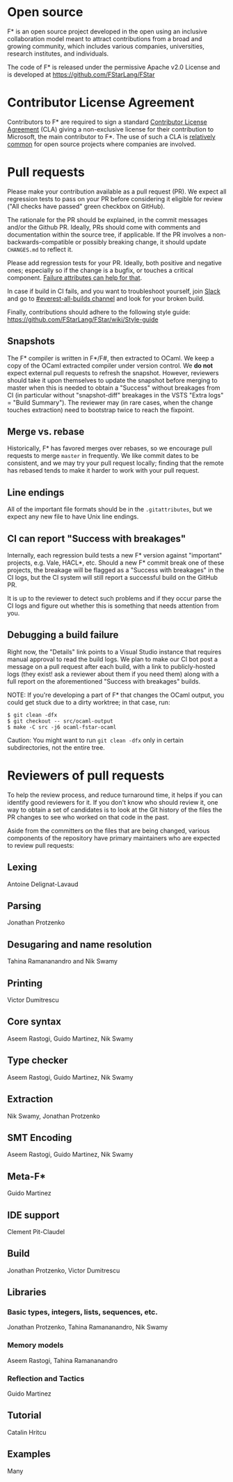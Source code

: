 # Open source

F* is an open source project developed in the open using an inclusive
collaboration model meant to attract contributions from a broad and
growing community, which includes various companies, universities,
research institutes, and individuals.

The code of F* is released under the permissive Apache v2.0 License
and is developed at https://github.com/FStarLang/FStar

# Contributor License Agreement

Contributors to F\* are required to sign a standard [Contributor License Agreement]
(CLA) giving a non-exclusive license for their contribution to Microsoft,
the main contributor to F*. The use of such a CLA is [relatively common]
for open source projects where companies are involved.

[Contributor License Agreement]: https://cla.opensource.microsoft.com
[relatively common]: https://en.wikipedia.org/wiki/Contributor_License_Agreement#Users

# Pull requests

Please make your contribution available as a pull request (PR). We expect
all regression tests to pass on your PR before considering it eligible
for review ("All checks have passed" green checkbox on GitHub).

The rationale for the PR should be explained, in the commit messages
and/or the Github PR. Ideally, PRs should come with comments and
documentation within the source tree, if applicable. If the PR
involves a non-backwards-compatible or possibly breaking change,
it should update `CHANGES.md` to reflect it.

Please add regression tests for your PR. Ideally, both positive and negative
ones; especially so if the change is a bugfix, or touches a critical component.
[Failure attributes can help for that](https://github.com/FStarLang/FStar/wiki/Failure-attributes).

In case if build in CI fails, and you want to troubleshoot yourself, join [Slack](https://aka.ms/JoinEverestSlack) and go to [#everest-all-builds channel](https://everestexpedition.slack.com/archives/CD7QT0SES) and look for your broken build.

Finally, contributions should adhere to the following style guide:
https://github.com/FStarLang/FStar/wiki/Style-guide

## Snapshots

The F\* compiler is written in F\*/F#, then extracted to OCaml. We keep a copy
of the OCaml extracted compiler under version control. We **do not** expect external
pull requests to refresh the snapshot. However, reviewers should take it upon
themselves to update the snapshot before merging to master when this is needed
to obtain a "Success" without breakages from CI (in particular without
"snapshot-diff" breakages in the VSTS "Extra logs" = "Build Summary").
The reviewer may (in rare cases, when the change touches extraction)
need to bootstrap twice to reach the fixpoint.

## Merge vs. rebase

Historically, F\* has favored merges over rebases, so we encourage pull requests
to merge `master` in frequently. We like commit dates to be consistent, and we
may try your pull request locally; finding that the remote has rebased tends to
make it harder to work with your pull request.

## Line endings

All of the important file formats should be in the `.gitattributes`, but we
expect any new file to have Unix line endings.

## CI can report "Success with breakages"

Internally, each regression build tests a new F\* version against "important"
projects, e.g. Vale, HACL\*, etc. Should a new F\* commit break one of these
projects, the breakage will be flagged as a "Success with breakages" in the CI
logs, but the CI system will still report a successful build on the GitHub PR.

It is up to the reviewer to detect such problems and if they occur parse the
CI logs and figure out whether this is something that needs attention from you.

## Debugging a build failure

Right now, the "Details" link points to a Visual Studio instance that requires
manual approval to read the build logs. We plan to make our CI bot post a
message on a pull request after each build, with a link to publicly-hosted logs
(they exist! ask a reviewer about them if you need them) along with a full
report on the aforementioned "Success with breakages" builds.

NOTE: If you're developing a part of F\* that changes the OCaml output, you could get stuck due to a dirty worktree; in that case, run:

```
$ git clean -dfx
$ git checkout -- src/ocaml-output
$ make -C src -j6 ocaml-fstar-ocaml
```

Caution: You might want to run `git clean -dfx` only in certain subdirectories, not the entire tree.

# Reviewers of pull requests

To help the review process, and reduce turnaround time, it helps
if you can identify good reviewers for it. If you don't know who
should review it, one way to obtain a set of candidates is to look
at the Git history of the files the PR changes to see who worked on
that code in the past.

Aside from the committers on the files that are being changed, various
components of the repository have primary maintainers who are
expected to review pull requests:

## Lexing

Antoine Delignat-Lavaud

## Parsing

Jonathan Protzenko

## Desugaring and name resolution

Tahina Ramananandro and Nik Swamy

## Printing

Victor Dumitrescu

## Core syntax

Aseem Rastogi, Guido Martinez, Nik Swamy

## Type checker

Aseem Rastogi, Guido Martinez, Nik Swamy

## Extraction

Nik Swamy, Jonathan Protzenko

## SMT Encoding

Aseem Rastogi, Guido Martinez, Nik Swamy

## Meta-F*

Guido Martinez

## IDE support

Clement Pit-Claudel

## Build

Jonathan Protzenko, Victor Dumitrescu

## Libraries

### Basic types, integers, lists, sequences, etc.

Jonathan Protzenko, Tahina Ramananandro, Nik Swamy

### Memory models

Aseem Rastogi, Tahina Ramananandro

### Reflection and Tactics

Guido Martinez

## Tutorial

Catalin Hritcu

## Examples

Many
